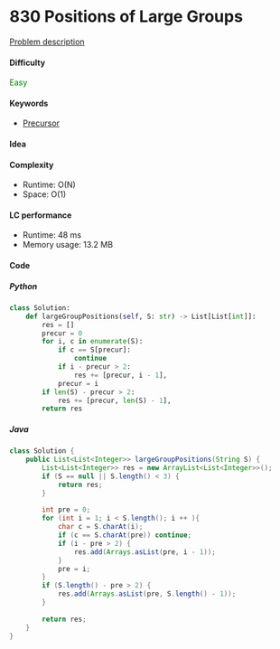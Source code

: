 830 Positions of Large Groups
=======================
[Problem description](https://leetcode.com/problems/positions-of-large-groups/submissions/)

#### Difficulty
<span style="color:green">Easy</span>

#### Keywords
- [Precursor](../categories/precursor.md)

#### Idea


#### Complexity
- Runtime: O(N)
- Space: O(1)

#### LC performance
- Runtime: 48 ms
- Memory usage: 13.2 MB

#### Code
##### Python
```python
class Solution:
    def largeGroupPositions(self, S: str) -> List[List[int]]:
        res = []
        precur = 0
        for i, c in enumerate(S):
            if c == S[precur]:
                continue
            if i - precur > 2:
                res += [precur, i - 1], 
            precur = i
        if len(S) - precur > 2:
            res += [precur, len(S) - 1], 
        return res
```

##### Java
```java
class Solution {
    public List<List<Integer>> largeGroupPositions(String S) {
        List<List<Integer>> res = new ArrayList<List<Integer>>();
        if (S == null || S.length() < 3) {
            return res;
        }
        
        int pre = 0;
        for (int i = 1; i < S.length(); i ++ ){
            char c = S.charAt(i);
            if (c == S.charAt(pre)) continue;
            if (i - pre > 2) {
                res.add(Arrays.asList(pre, i - 1));
            }
            pre = i;
        }
        if (S.length() - pre > 2) {
            res.add(Arrays.asList(pre, S.length() - 1));
        }
        
        return res;
    }
}
```